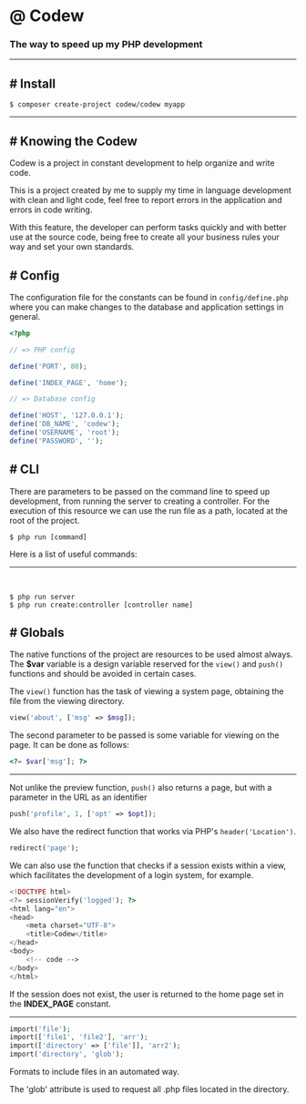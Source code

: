 # @ Codew
### The way to speed up my PHP development

---

## # Install

```
$ composer create-project codew/codew myapp
```

---

## # Knowing the Codew

Codew is a project in constant development to help organize and write code.

This is a project created by me to supply my time in language development with clean and light code, feel free to report errors in the application and errors in code writing.

With this feature, the developer can perform tasks quickly and with better use at the source code, being free to create all your business rules your way and set your own standards. 

## # Config

The configuration file for the constants can be found in ```config/define.php``` where you can make changes to the database and application settings in general.

```php
<?php

// => PHP config

define('PORT', 80);

define('INDEX_PAGE', 'home');

// => Database config

define('HOST', '127.0.0.1');
define('DB_NAME', 'codew');
define('USERNAME', 'root');
define('PASSWORD', '');
```

## # CLI

There are parameters to be passed on the command line to speed up development, from running the server to creating a controller. For the execution of this resource we can use the run file as a path, located at the root of the project.

```
$ php run [command]
```

Here is a list of useful commands:

---

<br>

```
$ php run server
$ php run create:controller [controller name]
```

## # Globals

The native functions of the project are resources to be used almost always. The __$var__ variable is a design variable reserved for the ```view()``` and ```push()``` functions and should be avoided in certain cases.

The ```view()``` function has the task of viewing a system page, obtaining the file from the viewing directory.

```php
view('about', ['msg' => $msg]);
```

The second parameter to be passed is some variable for viewing on the page.
It can be done as follows:

```php
<?= $var['msg']; ?>
```

---

Not unlike the preview function, ```push()``` also returns a page, but with a parameter in the URL as an identifier

```php
push('profile', 1, ['opt' => $opt]);
```

We also have the redirect function that works via PHP's ```header('Location')```.

```php
redirect('page');
```

We can also use the function that checks if a session exists within a view, which facilitates the development of a login system, for example.

```php
<!DOCTYPE html>
<?= sessionVerify('logged'); ?>
<html lang="en">
<head>
    <meta charset="UTF-8">
    <title>Codew</title>
</head>
<body>
    <!-- code -->
</body>
</html>
```

If the session does not exist, the user is returned to the home page set in the __INDEX_PAGE__ constant.

---

```php
import('file');
import(['file1', 'file2'], 'arr');
import(['directory' => ['file']], 'arr2');
import('directory', 'glob');
```

Formats to include files in an automated way.

The 'glob' attribute is used to request all .php files located in the directory.